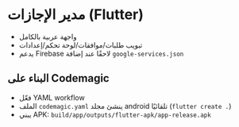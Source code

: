# مدير الإجازات (Flutter)
- واجهة عربية بالكامل
- تبويب طلبات/موافقات/لوحة تحكم/إعدادات
- يدعم Firebase لاحقًا عند إضافة `google-services.json`

## البناء على Codemagic
- فعّل YAML workflow
- الملف `codemagic.yaml` ينشئ مجلد android تلقائيًا (`flutter create .`)
- يبني APK: `build/app/outputs/flutter-apk/app-release.apk`
